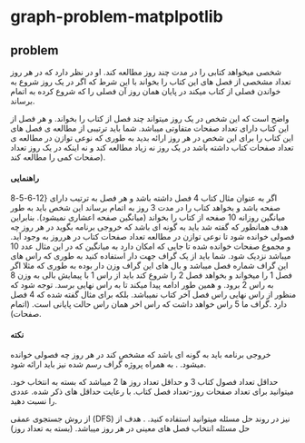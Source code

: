 # graph-problem-matplpotlib

## problem
<p dir='rtl' align='right'>
  
شخصی میخواهد کتابی را در مدت چند روز مطالعه کند.
او در نظر دارد که در هر روز تعداد مشخصی از فصل های این کتاب را بخواند با این شرط که اگر در یک روز شروع به خواندن فصلی از کتاب میکند در پایان همان روز آن فصلی را که شروع کرده به اتمام برساند.
  
واضح است که این شخص در یک روز میتواند چند فصل از کتاب را بخواند. و هر فصل از این کتاب دارای تعداد صفحات متفاوتی میباشد. شما باید ترتیبی از مطالعه ی فصل های این کتاب را برای این شخص در هر روز ارائه بدید به
طوری که نوعی توازن در مطالعه ی تعداد صفحات کتاب داشته باشد در یک روز نه زیاد مطالعه کند و نه اینکه در یک روز تعداد صفحات کمی را مطالعه کند).
  
#### راهنمایی
اگر به عنوان مثال کتاب 4 فصل داشته باشد و هر فصل به ترتیب دارای {12-6-5-8 صفحه باشد و بخواهد کتاب را در مدت 3 روز به اتمام برساند این شخص باید به طور میانگین روزانه 10 صفحه از کتاب را بخواند (میانگین صفحه اعشاری نمیشود). بنابراین هدف همانطور که گفته شد باید به گونه ای باشد که خروجی برنامه بگوید در هر روز چه فصولی خوانده شود تا نوعی توازن در مطالعه تعداد صفحات کتاب در هرروز به وجود آید. و مجموع صفحات خوانده شده تا جایی که امکان دارد به میانگین که در این مثال عدد 10 میباشد نزدیک شود. شما باید از یک گراف جهت دار استفاده کنید به طوری که راس های این گراف شماره فصل میباشد و بال های این گراف وزن دار بوده به طوری که مثلا اگر فصل 1 را میخواند و بخواهد فصل 2 را شروع کند باید از راس 1 با پیمایش بالی به وزن 8 به راس 2 برود. و همین طور ادامه پیدا میکند تا به راس نهایی برسد. توجه شود که منظور از راس نهایی راس فصل آخر کتاب نميباشد. بلکه برای مثال گفته شده که 4 فصل دارد .گراف ما 5 راس خواهد داشت که راس اخر همان راس حالت پایانی است. (اتمام صفحات).
  
  
#### نکته

خروجی برنامه باید به گونه ای باشد که مشخص کند در هر روز چه فصولی خوانده میشود. . به همراه پروژه گراف رسم شده نیز باید ارائه شود.

.حداقل تعداد فصول كتاب 3 و حداقل تعداد روز ها 2 میباشد که بسته به انتخاب خود میتوانید
برای تعداد صفحات روز-تعداد فصل كتاب. با رعایت حداقل های ذکر شده. عددی را نسبت
دهید.

از روش جستجوی عمقی (DFS) نیز در روند حل مسئله میتوانید استفاده کنید. . هدف از حل مسئله انتخاب فصل های معینی در هر روز میباشد. (بسته به تعداد روز)

</p>

